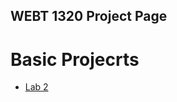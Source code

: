 ## WEBT 1320 Project Page

<h1> Basic Projecrts</h1>

<ul>
    <li><a href="project2/index.html" target="_blank">Lab 2</a>
</ul>
